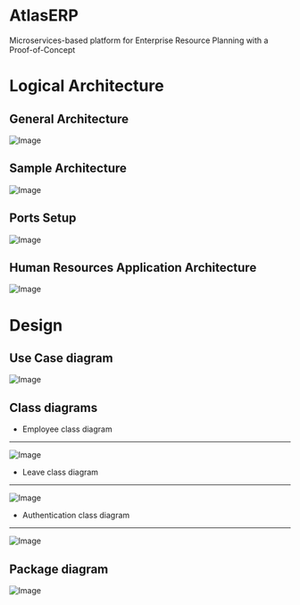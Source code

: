# AtlasERP
Microservices-based platform for Enterprise Resource Planning with a Proof-of-Concept
# Logical Architecture
## General Architecture
![Image](https://i.imgur.com/juDzk18.png)
## Sample Architecture
![Image](https://i.imgur.com/mrrZNjH.png)
## Ports Setup
![Image](https://i.imgur.com/9DUhbwI.png)
## Human Resources Application Architecture
![Image](https://i.imgur.com/b72n7cA.png)
# Design
## Use Case diagram
![Image](https://i.imgur.com/HFrfAx7.png)  
## Class diagrams
* Employee class diagram
---
![Image](https://i.imgur.com/DnXx0of.png)
* Leave class diagram
---
![Image](https://i.imgur.com/8gHdEZR.png)
* Authentication class diagram
---
![Image](https://i.imgur.com/0Ot62R4.png)
## Package diagram
![Image](https://i.imgur.com/oewTRZP.png)
